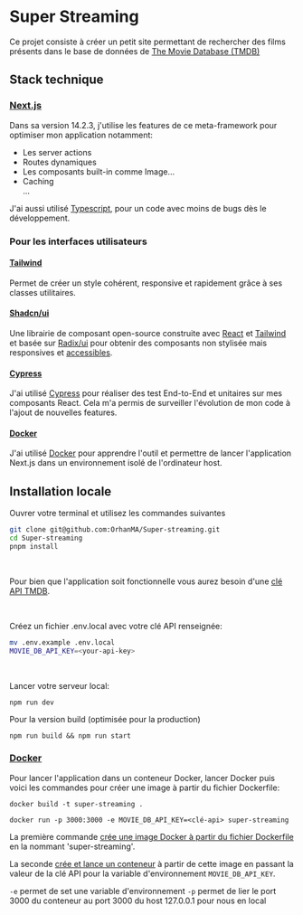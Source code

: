 # Super Streaming

Ce projet consiste à créer un petit site permettant de rechercher des films présents dans le base de données de [The Movie Database (TMDB)](https://www.themoviedb.org/)

## Stack technique

### [Next.js](https://nextjs.org/)

Dans sa version 14.2.3, j'utilise les features de ce meta-framework pour optimiser mon application notamment:

- Les server actions
- Routes dynamiques
- Les composants built-in comme Image...
- Caching
  <br>
  ...

J'ai aussi utilisé [Typescript](https://www.typescriptlang.org/), pour un code avec moins de bugs dès le développement.

### Pour les interfaces utilisateurs

#### [Tailwind](https://tailwindcss.com/)

Permet de créer un style cohérent, responsive et rapidement grâce à ses classes utilitaires.

#### [Shadcn/ui](https://ui.shadcn.com/)

Une librairie de composant open-source construite avec [React](https://react.dev/) et [Tailwind](https://tailwindcss.com/) et basée sur [Radix/ui](https://www.radix-ui.com/) pour obtenir des composants non stylisée mais responsives et [accessibles](https://www.radix-ui.com/primitives/docs/overview/accessibility).

#### [Cypress](https://www.cypress.io/)

J'ai utilisé [Cypress](https://www.cypress.io/) pour réaliser des test End-to-End et unitaires sur mes composants React. Cela m'a permis de surveiller l'évolution de mon code à l'ajout de nouvelles features.

#### [Docker](https://www.docker.com/)

J'ai utilisé [Docker](https://www.docker.com/) pour apprendre l'outil et permettre de lancer l'application Next.js dans un environnement isolé de l'ordinateur host.

## Installation locale

Ouvrer votre terminal et utilisez les commandes suivantes

```bash
git clone git@github.com:OrhanMA/Super-streaming.git
cd Super-streaming
pnpm install
```

<br/>

Pour bien que l'application soit fonctionnelle vous aurez besoin d'une [clé API TMDB](https://developer.themoviedb.org/docs/getting-started).

<br/>

Créez un fichier .env.local avec votre clé API renseignée:

```bash
mv .env.example .env.local
MOVIE_DB_API_KEY=<your-api-key>
```

<br/>

Lancer votre serveur local:

```
npm run dev
```

Pour la version build (optimisée pour la production)

```
npm run build && npm run start
```

### [Docker](https://www.docker.com/)

Pour lancer l'application dans un conteneur Docker, lancer Docker puis voici les commandes pour créer une image à partir du fichier Dockerfile:

```
docker build -t super-streaming .

docker run -p 3000:3000 -e MOVIE_DB_API_KEY=<clé-api> super-streaming
```

La première commande [crée une image Docker à partir du fichier Dockerfile](https://docs.docker.com/reference/cli/docker/image/build/) en la nommant 'super-streaming'.

La seconde [crée et lance un conteneur](https://docs.docker.com/reference/cli/docker/container/run/) à partir de cette image en passant la valeur de la clé API pour la variable d'environnement `MOVIE_DB_API_KEY`.

`-e` permet de set une variable d'environnement
`-p` permet de lier le port 3000 du conteneur au port 3000 du host 127.0.0.1 pour nous en local
